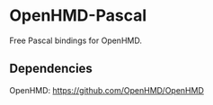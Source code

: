 # OpenHMD-Pascal
Free Pascal bindings for OpenHMD.

## Dependencies
OpenHMD: https://github.com/OpenHMD/OpenHMD
